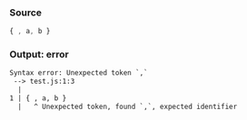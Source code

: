 ### Source
```js parse:expr
{ , a, b }
```

### Output: error
```txt
Syntax error: Unexpected token `,`
 --> test.js:1:3
  |
1 | { , a, b }
  |   ^ Unexpected token, found `,`, expected identifier
```
